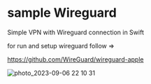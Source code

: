 # sample Wireguard

Simple VPN with Wireguard connection in Swift

for run and setup wireguard follow =>

https://github.com/WireGuard/wireguard-apple


![photo_2023-09-06 22 10 31](https://github.com/WantedSwift/sampleWiregard/assets/73441118/6fa6ec4d-9894-4104-97a6-3fd847894c89)

